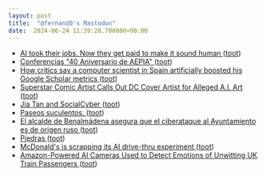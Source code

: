 ```yaml
---
layout: post
title:  "@fernand0's Mastodon"
date:  2024-06-24 11:39:28.708000+00:00
---
```

*  [AI took their jobs. Now they get paid to make it sound human ](https://www.bbc.com/future/article/20240612-the-people-making-ai-sound-more-huma) ([toot](https://mastodon.social/@fernand0/112671402800384525))
*  [Conferencias "40 Aniversario de AEPIA" ](https://www.aepia.org/ciclo-de-conferencias-40-aniversario-de-aepia) ([toot](https://mastodon.social/@fernand0/112671125924973616))
*  [How critics say a computer scientist in Spain artificially boosted his Google Scholar metrics ](https://retractionwatch.com/2022/03/25/how-critics-say-a-computer-scientist-in-spain-artificially-boosted-his-google-scholar-metrics) ([toot](https://mastodon.social/@fernand0/112670929673599590))
*  [Superstar Comic Artist Calls Out DC Cover Artist for Alleged A.I. Art ](https://www.cbr.com/adi-granov-calls-out-dc-comics-franscesco-mattina-alleged-ai-art) ([toot](https://mastodon.social/@fernand0/112670626788730057))
*  [Jia Tan and SocialCyber ](https://cybersecpolitics.blogspot.com/2024/04/jia-tan-and-socialcyber.htm) ([toot](https://mastodon.social/@fernand0/112669079761310178))
*  [Paseos suculentos. ](https://avecesunafoto.wordpress.com/2024/06/23/paseos-suculentos-2) ([toot](https://mastodon.social/@fernand0/112667191251289126))
*  [El alcalde de Benalmádena asegura que el ciberataque al Ayuntamiento es de origen ruso ](https://www.malagahoy.es/provincia/alcalde-Benalmadena-ciberataque-Ayuntamiento-origen-ruso_0_1912009116.htm) ([toot](https://mastodon.social/@fernand0/112667109409877692))
*  [Piedras ](https://www.flickr.com/photos/fernand0/53794868454) ([toot](https://mastodon.social/@fernand0/112666950810725281))
*  [McDonald's is scrapping its AI drive-thru experiment ](https://qz.com/mcdonalds-ai-drive-thru-185154373) ([toot](https://mastodon.social/@fernand0/112666814487932000))
*  [Amazon-Powered AI Cameras Used to Detect Emotions of Unwitting UK Train Passengers ](https://www.wired.com/story/amazon-ai-cameras-emotions-uk-train-passengers) ([toot](https://mastodon.social/@fernand0/112666675225349388))

